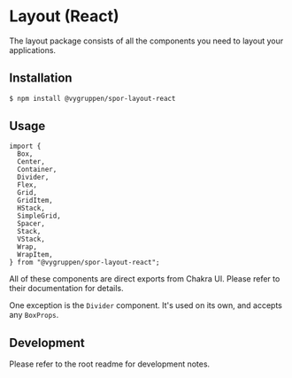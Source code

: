 # Layout (React)

The layout package consists of all the components you need to layout your applications.

## Installation

```bash
$ npm install @vygruppen/spor-layout-react
```

## Usage

```tsx
import {
  Box,
  Center,
  Container,
  Divider,
  Flex,
  Grid,
  GridItem,
  HStack,
  SimpleGrid,
  Spacer,
  Stack,
  VStack,
  Wrap,
  WrapItem,
} from "@vygruppen/spor-layout-react";
```

All of these components are direct exports from Chakra UI. Please refer to their documentation for details.

One exception is the `Divider` component. It's used on its own, and accepts any `BoxProps`.

## Development

Please refer to the root readme for development notes.
